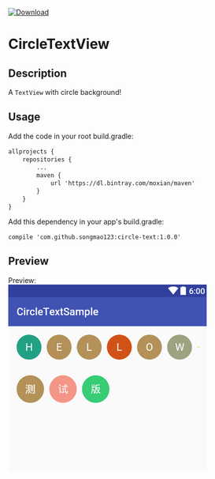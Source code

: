 [![Download](https://api.bintray.com/packages/moxian/maven/circle-text/images/download.svg?version=1.0.0)](https://bintray.com/moxian/maven/circle-text/1.0.0/link)

# CircleTextView
## Description
A `TextView` with circle background!

## Usage
Add the code in your root build.gradle:
```
allprojects {
    repositories {
        ...
        maven {
            url 'https://dl.bintray.com/moxian/maven'
        }
    }
}
```
Add this dependency in your app's build.gradle:
```
compile 'com.github.songmao123:circle-text:1.0.0'
```

## Preview
Preview:<br/>
![preview](/screenshot/preview.jpg)
